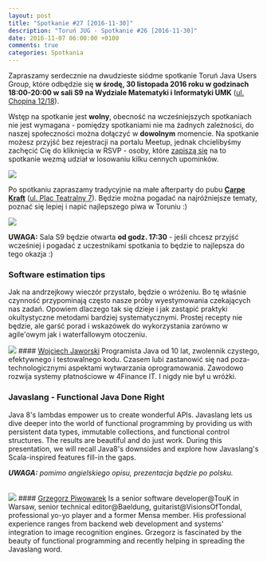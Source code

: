 ```yaml
---
layout: post
title: "Spotkanie #27 [2016-11-30]"
description: "Toruń JUG - Spotkanie #26 [2016-11-30]"
date: 2016-11-07 06:00:00 +0100
comments: true
categories: Spotkania
---
```

Zapraszamy serdecznie na dwudzieste siódme spotkanie Toruń Java Users Group, które odbędzie się **w&nbsp;środę, 30 listopada 2016 roku w&nbsp;godzinach 18:00-20:00 w&nbsp;sali S9 na Wydziale Matematyki i Informatyki UMK** (<a href="https://www.google.pl/maps/place/Fryderyka+Chopina+12%2F18,+Toruń/" target="_blank"><span class="glyphicon glyphicon-map-marker"></span>ul. Chopina 12/18</a>).

Wstęp na spotkanie jest **wolny**, obecność na wcześniejszych spotkaniach nie jest wymagana - pomiędzy spotkaniami nie ma żadnych zależności, do naszej społeczności można dołączyć w **dowolnym** momencie. Na spotkanie możesz przyjść bez rejestracji na portalu Meetup, jednak chcielibyśmy zachęcić Cię do  kliknięcia w RSVP - osoby, które <a href="http://www.meetup.com/Torun-JUG/events/235344925/" target="_blank">zapiszą się</a> na to spotkanie wezmą udział w losowaniu kilku cennych upominków.

<div class="row text-center" style="margin-bottom:10px;">
  <div class="col-md-12">
    <img class="no-border" src="{{ root_url }}/images/meetings/27/cover.png" />
  </div>
</div>

Po spotkaniu zapraszamy tradycyjnie na małe afterparty do pubu <a href="https://www.facebook.com/carpekraft/" target="_blank"><strong>Carpe Kraft</strong></a> (<a href="https://www.google.pl/maps/place/Carpe+Kraft+Toru%C5%84/@53.0120765,18.6028162,19z/data=!4m2!3m1!1s0x0000000000000000:0xd4a984360753f841?hl=pl" target="_blank"><span class="glyphicon glyphicon-map-marker"></span>ul. Plac Teatralny 7</a>). Będzie można pogadać na najróżniejsze tematy, poznać się lepiej i napić najlepszego piwa w Toruniu :)

<div class="row text-center" style="margin-bottom:10px;">
  <div class="col-md-12">
    <img class="no-border" src="{{ root_url }}/images/meetings/27/afterparty.png" />
  </div>
</div>

**UWAGA:** Sala S9 będzie otwarta **od godz. 17:30** - jeśli chcesz przyjść wcześniej i pogadać z uczestnikami spotkania to będzie to najlepsza do tego okazja :) <!-- more -->

### Software estimation tips
Jak na andrzejkowy wieczór przystało, będzie o wróżeniu. Bo tę właśnie czynność przypominają często nasze próby wyestymowania czekających nas zadań. Opowiem dlaczego tak się dzieje i jak zastąpić praktyki okultystyczne metodami bardziej systematycznymi. Prostej recepty nie będzie, ale garść porad i wskazówek do wykorzystania zarówno w agile'owym jak i waterfallowym otoczeniu.

<img class="no-border speaker-face" src="{{ root_url }}/images/speakers/jaworski-wojciech.png" />
#### <a href="https://www.linkedin.com/in/wojciech-jaworski-0a42a94" target="_blank">Wojciech Jaworski</a>
Programista Java od 10 lat, zwolennik czystego, efektywnego i testowalnego kodu. Czasem lubi zastanowić się nad poza-technologicznymi aspektami wytwarzania oprogramowania. Zawodowo rozwija systemy płatnościowe w 4Finance IT. I nigdy nie był u wróżki.

<span class="clearfix"></span>

### Javaslang - Functional Java Done Right
Java 8's lambdas empower us to create wonderful APIs. Javaslang lets us dive deeper into the world of functional programming by providing us with persistent data types, immutable collections, and functional control structures. The results are beautiful and do just work.
During this presentation, we will recall Java8's downsides and explore how Javaslang's Scala-inspired features fill-in the gaps.

<em style="display:block;margin-bottom:32px;"><b>UWAGA:</b> pomimo angielskiego opisu, prezentacja będzie po polsku.</em>

<img class="no-border speaker-face" src="{{ root_url }}/images/speakers/piwowarek-grzegorz.jpg" />
#### <a href="https://twitter.com/pivovarit" target="_blank">Grzegorz Piwowarek</a>
Is a senior software developer@TouK in Warsaw, senior technical editor@Baeldung, guitarist@VisionsOfTondal, professional yo-yo player and a former Mensa member. His professional experience ranges from backend web development and systems' integration to image recognition engines. Grzegorz is fascinated by the beauty of functional programming and recently helping in spreading the Javaslang word.